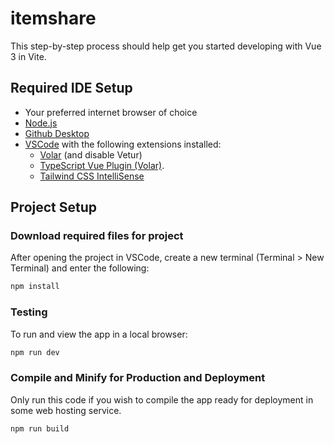# itemshare

This step-by-step process should help get you started developing with Vue 3 in Vite.

## Required IDE Setup

- Your preferred internet browser of choice
- [Node.js](https://nodejs.org/en)
- [Github Desktop](https://desktop.github.com/)
- [VSCode](https://code.visualstudio.com/) with the following extensions installed:
  - [Volar](https://marketplace.visualstudio.com/items?itemName=Vue.volar) (and disable Vetur)
  - [TypeScript Vue Plugin (Volar)](https://marketplace.visualstudio.com/items?itemName=Vue.vscode-typescript-vue-plugin).
  - [Tailwind CSS IntelliSense](https://marketplace.visualstudio.com/items?itemName=bradlc.vscode-tailwindcss)

## Project Setup

### Download required files for project

After opening the project in VSCode, create a new terminal (Terminal > New Terminal) and enter the following:

```sh
npm install
```

### Testing

To run and view the app in a local browser:

```sh
npm run dev
```

### Compile and Minify for Production and Deployment

Only run this code if you wish to compile the app ready for deployment in some web hosting service.

```sh
npm run build
```
